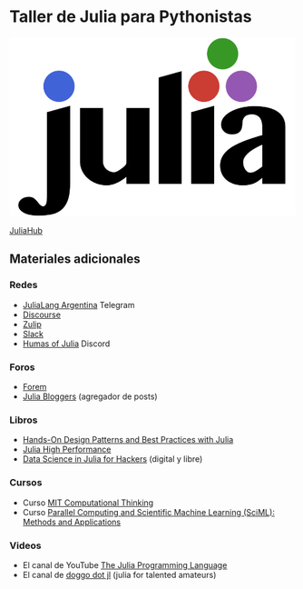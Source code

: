 # Taller de Julia para Pythonistas

![julia-logo](../artefactos/imagenes/julia-logo-color.svg)

[JuliaHub](https://juliahub.com/ui/Packages)

## Materiales adicionales

### Redes

- [JuliaLang Argentina](https://t.me/julialangarg) Telegram
- [Discourse](https://discourse.julialang.org/)
- [Zulip](https://julialang.zulipchat.com/)
- [Slack](https://julialang.slack.com/)
- [Humas of Julia](https://discord.com/invite/nPPZy4RYbP) Discord

### Foros

- [Forem](https://forem.julialang.org/)
- [Julia Bloggers](https://www.juliabloggers.com/) (agregador de posts)

### Libros

- [Hands-On Design Patterns and Best Practices with Julia](https://www.packtpub.com/product/hands-on-design-patterns-and-best-practices-with-julia/9781838648817)
- [Julia High Performance](https://www.packtpub.com/product/julia-1-0-high-performance/9781788298117)
- [Data Science in Julia for Hackers](https://datasciencejuliahackers.com/) (digital y libre)

### Cursos

- Curso [MIT Computational Thinking](https://computationalthinking.mit.edu/Spring21/)
- Curso [Parallel Computing and Scientific Machine Learning (SciML): Methods and Applications](https://book.sciml.ai/)

### Videos

- El canal de YouTube [The Julia Programming Language](https://www.youtube.com/c/TheJuliaLanguage)
- El canal de [doggo dot jl](https://www.youtube.com/c/juliafortalentedamateurs/playlists) (julia for talented amateurs)
